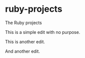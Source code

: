 # ruby-projects
The Ruby projects

This is a simple edit with no purpose.

This is another edit.

And another edit.
